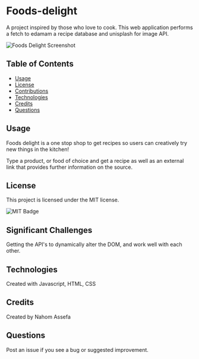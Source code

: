 # Foods-delight
A project inspired by those who love to cook. This web application performs a fetch to edamam a recipe database and unisplash for image API. 

![Foods Delight Screenshot](/public/assets/images/sc-main.png)

## Table of Contents

- [Usage](#usage)
- [License](#license)
- [Contributions](#contributions)
- [Technologies](#technologies)
- [Credits](#credits)
- [Questions](#questions)

## Usage

Foods delight is a one stop shop to get recipes so users can creatively try new things in the kitchen!

Type a product, or food of choice and get a recipe as well as an external link that provides further information on the source.

## License

This project is licensed under the MIT license.

![MIT Badge](https://img.shields.io/npm/l/f)

## Significant Challenges

Getting the API's to dynamically alter the DOM, and work well with each other.


## Technologies

Created with Javascript, HTML, CSS

## Credits

Created by Nahom Assefa

## Questions

Post an issue if you see a bug or suggested improvement.